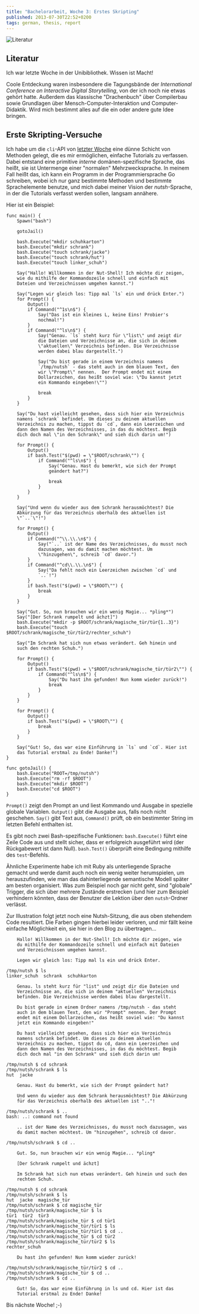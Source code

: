 ```yaml
---
title: "Bachelorarbeit, Woche 3: Erstes Skripting"
published: 2013-07-30T22:52+0200
tags: german, thesis, report
---
```


![Literatur](ba-literatur.jpg)

## Literatur

Ich war letzte Woche in der Unibibliothek. Wissen ist Macht!

Coole Entdeckung waren insbesondere die Tagungsbände der *International Conference on Interactive Digital Storytelling*, von der ich noch nie etwas gehört hatte. Außerdem das klassische "Drachenbuch" über Compilerbau sowie Grundlagen über Mensch-Computer-Interaktion und Computer-Didaktik. Wird mich bestimmt alles auf die ein oder andere gute Idee bringen.

## Erste Skripting-Versuche

Ich habe um die `cli`-API von [letzter Woche](/bachelorarbeit-woche-2/) eine dünne Schicht von Methoden gelegt, die es mir ermöglichen, einfache Tutorials zu verfassen. Dabei entstand eine primitive *interne* domänen-spezifische Sprache, das heißt, sie ist Untermenge einer "normalen" Mehrzwecksprache. In meinem Fall heißt das, ich kann ein Programm in der Programmiersprache Go schreiben, wobei ich nur ganz bestimmte Methoden und bestimmte Sprachelemente benutze, und mich dabei meiner Vision der *nutsh*-Sprache, in der die Tutorials verfasst werden sollen, langsam annähere.

Hier ist ein Beispiel:

    func main() {
        Spawn("bash")

        gotoJail()

        bash.Execute("mkdir schuhkarton")
        bash.Execute("mkdir schrank")
        bash.Execute("touch schrank/jacke")
        bash.Execute("touch schrank/hut")
        bash.Execute("touch linker_schuh")

        Say("Hallo! Willkommen in der Nut-Shell! Ich möchte dir zeigen,
        wie du mithilfe der Kommandozeile schnell und einfach mit
        Dateien und Verzeichnissen umgehen kannst.")

        Say("Legen wir gleich los: Tipp mal `ls` ein und drück Enter.")
        for Prompt() {
            Output()
            if Command("^1s\n$") {
                Say("Das ist ein kleines L, keine Eins! Probier's
                nochmal!")
            }
            if Command("^ls\n$") {
                Say("Genau. `ls` steht kurz für \"list\" und zeigt dir
                die Dateien und Verzeichnisse an, die sich in deinem
                \"aktuellen\" Verzeichnis befinden. Die Verzeichnisse
                werden dabei blau dargestellt.")

                Say("Du bist gerade in einem Verzeichnis namens
                `/tmp/nutsh` - das steht auch in dem blauen Text, den
                wir \"Prompt\" nennen.  Der Prompt endet mit einem
                Dollarzeichen, das heißt soviel wie: \"Du kannst jetzt
                ein Kommando eingeben!\"")

                break
            }
        }

        Say("Du hast vielleicht gesehen, dass sich hier ein Verzeichnis
        namens `schrank` befindet. Um dieses zu deinem aktuellen
        Verzeichnis zu machen, tippst du `cd`, dann ein Leerzeichen und
        dann den Namen des Verzeichnisses, in das du möchtest. Begib
        dich doch mal \"in den Schrank\" und sieh dich darin um!")

        for Prompt() {
            Output()
            if bash.Test("$(pwd) = \"$ROOT/schrank\"") {
                if Command("^ls\n$") {
                    Say("Genau. Hast du bemerkt, wie sich der Prompt
                    geändert hat?")

                    break
                }
            }
        }

        Say("Und wenn du wieder aus dem Schrank herausmöchtest? Die
        Abkürzung für das Verzeichnis oberhalb des aktuellen ist
        \"`..`\"!")

        for Prompt() {
            Output()
            if Command("^\\.\\.\n$") {
                Say("`..` ist der Name des Verzeichnisses, du musst noch
                dazusagen, was du damit machen möchtest. Um
                \"hinzugehen\", schreib `cd` davor.")
            }
            if Command("^cd\\.\\.\n$") {
                Say("Da fehlt noch ein Leerzeichen zwischen `cd` und
                `..`!")
            }
            if bash.Test("$(pwd) = \"$ROOT\"") {
                break
            }
        }

        Say("Gut. So, nun brauchen wir ein wenig Magie... *pling*")
        Say("[Der Schrank rumpelt und ächzt]")
        bash.Execute("mkdir -p $ROOT/schrank/magische_tür/tür{1..3}")
        bash.Execute("touch $ROOT/schrank/magische_tür/tür2/rechter_schuh")

        Say("Im Schrank hat sich nun etwas verändert. Geh hinein und
        such den rechten Schuh.")

        for Prompt() {
            Output()
            if bash.Test("$(pwd) = \"$ROOT/schrank/magische_tür/tür2\"") {
                if Command("^ls\n$") {
                    Say("Du hast ihn gefunden! Nun komm wieder zurück!")
                    break
                }
            }
        }

        for Prompt() {
            Output()
            if bash.Test("$(pwd) = \"$ROOT\"") {
                break
            }
        }

        Say("Gut! So, das war eine Einführung in `ls` und `cd`. Hier ist
        das Tutorial erstmal zu Ende! Danke!")
    }

    func gotoJail() {
        bash.Execute("ROOT=/tmp/nutsh")
        bash.Execute("rm -rf $ROOT")
        bash.Execute("mkdir $ROOT")
        bash.Execute("cd $ROOT")
    }

`Prompt()` zeigt den Prompt an und liest Kommando und Ausgabe in spezielle globale Variablen. `Output()` gibt die Ausgabe aus, falls noch nicht geschehen. `Say()` gibt Text aus, `Command()` prüft, ob ein bestimmter String im letzten Befehl enthalten ist.

Es gibt noch zwei Bash-spezifische Funktionen: `bash.Execute()` führt eine Zeile Code aus und stellt sicher, dass er erfolgreich ausgeführt wird (der Rückgabewert ist dann Null). `bash.Test()` überprüft eine Bedingung mithilfe des `test`-Befehls.

Ähnliche Experimente habe ich mit Ruby als unterliegende Sprache gemacht und werde damit auch noch ein wenig weiter herumspielen, um herauszufinden, wie man das dahinterliegende semantische Modell später am besten organisiert. Was zum Beispiel noch gar nicht geht, sind "globale" Trigger, die sich über mehrere Zustände erstrecken (und hier zum Beispiel verhindern könnten, dass der Benutzer die Lektion über den `nutsh`-Ordner verlässt.

Zur Illustration folgt jetzt noch eine Nutsh-Sitzung, die aus oben stehendem Code resultiert. Die Farben gingen hierbei leider verloren, und mir fällt keine einfache Möglichkeit ein, sie hier in den Blog zu übertragen...

        Hallo! Willkommen in der Nut-Shell! Ich möchte dir zeigen, wie
        du mithilfe der Kommandozeile schnell und einfach mit Dateien
        und Verzeichnissen umgehen kannst.

        Legen wir gleich los: Tipp mal ls ein und drück Enter.

    /tmp/nutsh $ ls
    linker_schuh  schrank  schuhkarton

        Genau. ls steht kurz für "list" und zeigt dir die Dateien und
        Verzeichnisse an, die sich in deinem "aktuellen" Verzeichnis
        befinden. Die Verzeichnisse werden dabei blau dargestellt.

        Du bist gerade in einem Ordner namens /tmp/nutsh - das steht
        auch in dem blauen Text, den wir "Prompt" nennen. Der Prompt
        endet mit einem Dollarzeichen, das heißt soviel wie: "Du kannst
        jetzt ein Kommando eingeben!"

        Du hast vielleicht gesehen, dass sich hier ein Verzeichnis
        namens schrank befindet. Um dieses zu deinem aktuellen
        Verzeichnis zu machen, tippst du cd, dann ein Leerzeichen und
        dann den Namen des Verzeichnisses, in das du möchtest. Begib
        dich doch mal "in den Schrank" und sieh dich darin um!

    /tmp/nutsh $ cd schrank
    /tmp/nutsh/schrank $ ls
    hut  jacke

        Genau. Hast du bemerkt, wie sich der Prompt geändert hat?

        Und wenn du wieder aus dem Schrank herausmöchtest? Die Abkürzung
        für das Verzeichnis oberhalb des aktuellen ist ".."!

    /tmp/nutsh/schrank $ ..
    bash: ..: command not found

        .. ist der Name des Verzeichnisses, du musst noch dazusagen, was
        du damit machen möchtest. Um "hinzugehen", schreib cd davor.

    /tmp/nutsh/schrank $ cd ..

        Gut. So, nun brauchen wir ein wenig Magie... *pling*

        [Der Schrank rumpelt und ächzt]

        Im Schrank hat sich nun etwas verändert. Geh hinein und such den
        rechten Schuh.

    /tmp/nutsh $ cd schrank
    /tmp/nutsh/schrank $ ls
    hut  jacke  magische_tür
    /tmp/nutsh/schrank $ cd magische_tür
    /tmp/nutsh/schrank/magische_tür $ ls
    tür1  tür2  tür3
    /tmp/nutsh/schrank/magische_tür $ cd tür1
    /tmp/nutsh/schrank/magische_tür/tür1 $ ls
    /tmp/nutsh/schrank/magische_tür/tür1 $ cd ..
    /tmp/nutsh/schrank/magische_tür $ cd tür2
    /tmp/nutsh/schrank/magische_tür/tür2 $ ls
    rechter_schuh

        Du hast ihn gefunden! Nun komm wieder zurück!

    /tmp/nutsh/schrank/magische_tür/tür2 $ cd ..
    /tmp/nutsh/schrank/magische_tür $ cd ..
    /tmp/nutsh/schrank $ cd ..

        Gut! So, das war eine Einführung in ls und cd. Hier ist das
        Tutorial erstmal zu Ende! Danke!

Bis nächste Woche! ;-)
